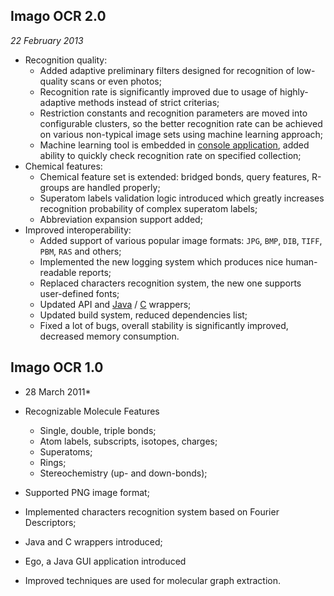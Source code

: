 Imago OCR 2.0
----------------------------

*22 February 2013*

* Recognition quality:
    * Added adaptive preliminary filters designed for recognition of low-quality scans or even photos;
    * Recognition rate is significantly improved due to usage of highly-adaptive methods instead of strict criterias;
    * Restriction constants and recognition parameters are moved into configurable clusters, so the better recognition rate can be achieved on various non-typical image sets using machine learning approach;
    * Machine learning tool is embedded in [console application](/opensource/imago/imago_console), added ability to quickly check recognition rate on specified collection;
* Chemical features:
    * Chemical feature set is extended: bridged bonds, query features, R-groups are handled properly;
    * Superatom labels validation logic introduced which greatly increases recognition probability of complex superatom labels;
    * Abbreviation expansion support added;
* Improved interoperability:
    * Added support of various popular image formats: `JPG`, `BMP`, `DIB`, `TIFF`, `PBM`, `RAS` and others;
    * Implemented the new logging system which produces nice human-readable reports;
    * Replaced characters recognition system, the new one supports user-defined fonts;
    * Updated API and [Java](/opensource/imago/java) / [C](/opensource/imago/c) wrappers;
    * Updated build system, reduced dependencies list;
    * Fixed a lot of bugs, overall stability is significantly improved, decreased memory consumption. 

Imago OCR 1.0
-----------------------

* 28 March 2011*

* Recognizable Molecule Features
    * Single, double, triple bonds;
    * Atom labels, subscripts, isotopes, charges;
    * Superatoms;
    * Rings;
    * Stereochemistry (up- and down-bonds);
* Supported PNG image format;
* Implemented characters recognition system based on Fourier Descriptors;
* Java and C wrappers introduced;
* Ego, a Java GUI application introduced
* Improved techniques are used for molecular graph extraction.
